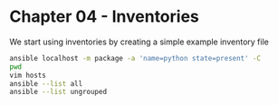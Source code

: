 # Chapter 04 - Inventories

We start using inventories by creating a simple example inventory file

```bash
ansible localhost -m package -a 'name=python state=present' -C
pwd
vim hosts
ansible --list all
ansible --list ungrouped
```
